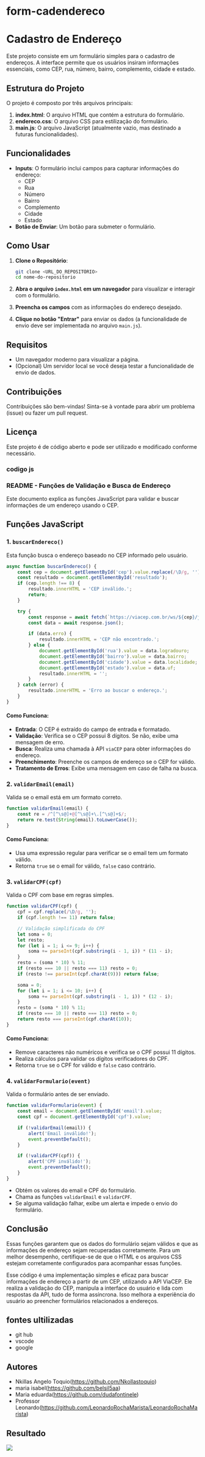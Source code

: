 # form-cadendereco
# Cadastro de Endereço

Este projeto consiste em um formulário simples para o cadastro de endereços. A interface permite que os usuários insiram informações essenciais, como CEP, rua, número, bairro, complemento, cidade e estado.

## Estrutura do Projeto

O projeto é composto por três arquivos principais:

1. **index.html**: O arquivo HTML que contém a estrutura do formulário.
2. **endereco.css**: O arquivo CSS para estilização do formulário.
3. **main.js**: O arquivo JavaScript (atualmente vazio, mas destinado a futuras funcionalidades).

## Funcionalidades

- **Inputs**: O formulário inclui campos para capturar informações do endereço:
  - CEP
  - Rua
  - Número
  - Bairro
  - Complemento
  - Cidade
  - Estado
- **Botão de Enviar**: Um botão para submeter o formulário.

## Como Usar

1. **Clone o Repositório**:
   ```bash
   git clone <URL_DO_REPOSITÓRIO>
   cd nome-do-repositorio
   ```

2. **Abra o arquivo `index.html` em um navegador** para visualizar e interagir com o formulário.

3. **Preencha os campos** com as informações do endereço desejado.

4. **Clique no botão "Entrar"** para enviar os dados (a funcionalidade de envio deve ser implementada no arquivo `main.js`).

## Requisitos

- Um navegador moderno para visualizar a página.
- (Opcional) Um servidor local se você deseja testar a funcionalidade de envio de dados.

## Contribuições

Contribuições são bem-vindas! Sinta-se à vontade para abrir um problema (issue) ou fazer um pull request.

## Licença

Este projeto é de código aberto e pode ser utilizado e modificado conforme necessário.
 



### codigo js

### README - Funções de Validação e Busca de Endereço

Este documento explica as funções JavaScript para validar e buscar informações de um endereço usando o CEP.

## Funções JavaScript

### 1. `buscarEndereco()`

Esta função busca o endereço baseado no CEP informado pelo usuário.

```javascript
async function buscarEndereco() {
    const cep = document.getElementById('cep').value.replace(/\D/g, '');
    const resultado = document.getElementById('resultado');
    if (cep.length !== 8) {
        resultado.innerHTML = 'CEP inválido.';
        return;
    }

    try {
        const response = await fetch(`https://viacep.com.br/ws/${cep}/json/`);
        const data = await response.json();

        if (data.erro) {
            resultado.innerHTML = 'CEP não encontrado.';
        } else {
            document.getElementById('rua').value = data.logradouro;
            document.getElementById('bairro').value = data.bairro;
            document.getElementById('cidade').value = data.localidade;
            document.getElementById('estado').value = data.uf;
            resultado.innerHTML = '';
        }
    } catch (error) {
        resultado.innerHTML = 'Erro ao buscar o endereço.';
    }
}
```

#### Como Funciona:
- **Entrada**: O CEP é extraído do campo de entrada e formatado.
- **Validação**: Verifica se o CEP possui 8 dígitos. Se não, exibe uma mensagem de erro.
- **Busca**: Realiza uma chamada à API `viaCEP` para obter informações do endereço.
- **Preenchimento**: Preenche os campos de endereço se o CEP for válido.
- **Tratamento de Erros**: Exibe uma mensagem em caso de falha na busca.

### 2. `validarEmail(email)`

Valida se o email está em um formato correto.

```javascript
function validarEmail(email) {
    const re = /^[^\s@]+@[^\s@]+\.[^\s@]+$/;
    return re.test(String(email).toLowerCase());
}
```

#### Como Funciona:
- Usa uma expressão regular para verificar se o email tem um formato válido.
- Retorna `true` se o email for válido, `false` caso contrário.

### 3. `validarCPF(cpf)`

Valida o CPF com base em regras simples.

```javascript
function validarCPF(cpf) {
    cpf = cpf.replace(/\D/g, '');
    if (cpf.length !== 11) return false;

    // Validação simplificada do CPF
    let soma = 0;
    let resto;
    for (let i = 1; i <= 9; i++) {
        soma += parseInt(cpf.substring(i - 1, i)) * (11 - i);
    }
    resto = (soma * 10) % 11;
    if (resto === 10 || resto === 11) resto = 0;
    if (resto !== parseInt(cpf.charAt(9))) return false;

    soma = 0;
    for (let i = 1; i <= 10; i++) {
        soma += parseInt(cpf.substring(i - 1, i)) * (12 - i);
    }
    resto = (soma * 10) % 11;
    if (resto === 10 || resto === 11) resto = 0;
    return resto === parseInt(cpf.charAt(10));
}
```

#### Como Funciona:
- Remove caracteres não numéricos e verifica se o CPF possui 11 dígitos.
- Realiza cálculos para validar os dígitos verificadores do CPF.
- Retorna `true` se o CPF for válido e `false` caso contrário.

### 4. `validarFormulario(event)`

Valida o formulário antes de ser enviado.

```javascript
function validarFormulario(event) {
    const email = document.getElementById('email').value;
    const cpf = document.getElementById('cpf').value;

    if (!validarEmail(email)) {
        alert('Email inválido!');
        event.preventDefault();
    }

    if (!validarCPF(cpf)) {
        alert('CPF inválido!');
        event.preventDefault();
    }
}
```


- Obtém os valores do email e CPF do formulário.
- Chama as funções `validarEmail` e `validarCPF`.
- Se alguma validação falhar, exibe um alerta e impede o envio do formulário.

## Conclusão

Essas funções garantem que os dados do formulário sejam válidos e que as informações de endereço sejam recuperadas corretamente. Para um melhor desempenho, certifique-se de que o HTML e os arquivos CSS estejam corretamente configurados para acompanhar essas funções.

Esse código é uma implementação simples e eficaz para buscar informações de endereço a partir de um CEP, utilizando a API ViaCEP. Ele realiza a validação do CEP, manipula a interface do usuário e lida com respostas da API, tudo de forma assíncrona. Isso melhora a experiência do usuário ao preencher formulários relacionados a endereços.

## fontes ultilizadas 
* git hub
* vscode
* google



## Autores 

* Nkillas Angelo Toquio(https://github.com/Nkollastoquio)
* maria isabel(https://github.com/belsil5aa)
* Maria eduarda(https://github.com/dudafontinele)
* Professor Leonardo(https://github.com/LeonardoRochaMarista/LeonardoRochaMarista)


## Resultado
![](img/tela.gif)